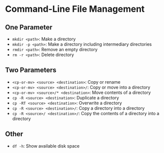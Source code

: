 # Command-Line File Management

## One Parameter

- `mkdir <path>`: Make a directory
- `mkdir -p <path>`: Make a directory including intermediary directories
- `rmdir <path>`: Remove an empty directory
- `rm -r <path>`: Delete directory

## Two Parameters

- `<cp-or-mv> <source> <destination>`: Copy or rename
- `<cp-or-mv> <source> <destination>/`: Copy or move into a directory
- `<cp-or-mv> <source>/* <destination>`: Move contents of a directory
- `cp -R <source> <destination>`: Duplicate a directory
- `cp -RT <source> <destination>`: Overwrite a directory
- `cp -R <source> <destination>/`: Copy a directory into a directory
- `cp -R <source>/ <destination>/`: Copy the contents of a directory into a directory

## Other

- `df -h`: Show available disk space
